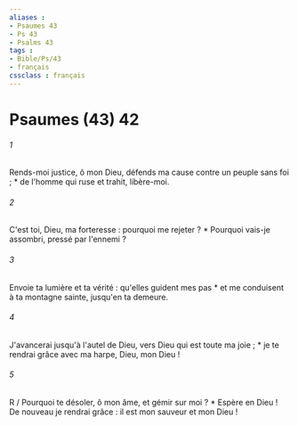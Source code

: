 ```yaml
---
aliases : 
- Psaumes 43
- Ps 43
- Psalms 43
tags : 
- Bible/Ps/43
- français
cssclass : français
---
```


# Psaumes (43) 42

###### 1
Rends-moi justice, ô mon Dieu, défends ma cause contre un peuple sans foi ; * de l'homme qui ruse et trahit, libère-moi.
###### 2
C'est toi, Dieu, ma forteresse : pourquoi me rejeter ? * Pourquoi vais-je assombri, pressé par l'ennemi ?
###### 3
Envoie ta lumière et ta vérité : qu'elles guident mes pas * et me conduisent à ta montagne sainte, jusqu'en ta demeure.
###### 4
J'avancerai jusqu'à l'autel de Dieu, vers Dieu qui est toute ma joie ; * je te rendrai grâce avec ma harpe, Dieu, mon Dieu !
###### 5
R / Pourquoi te désoler, ô mon âme, et gémir sur moi ? * Espère en Dieu ! De nouveau je rendrai grâce : il est mon sauveur et mon Dieu !
